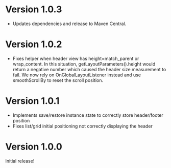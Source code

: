 # Version 1.0.3

 * Updates dependencies and release to Maven Central.

# Version 1.0.2

 * Fixes helper when header view has height=match_parent or wrap_content. In this situation,
  getLayoutParameters().height would return a negative number which caused the header size
  measurement to fail. We now rely on OnGlobalLayoutListener instead and use smoothScrollBy
  to reset the scroll position.

# Version 1.0.1

 * Implements save/restore instance state to correctly store header/footer position
 * Fixes list/grid initial positioning not correctly displaying the header

# Version 1.0.0

Initial release!